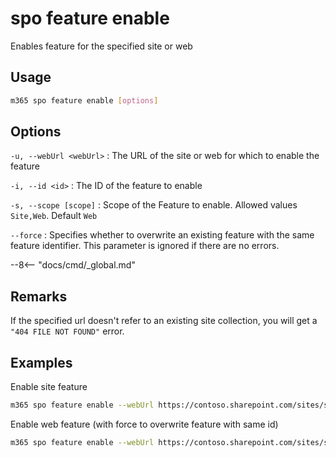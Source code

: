 # spo feature enable

Enables feature for the specified site or web

## Usage

```sh
m365 spo feature enable [options]
```

## Options

`-u, --webUrl <webUrl>`
: The URL of the site or web for which to enable the feature

`-i, --id <id>`
: The ID of the feature to enable

`-s, --scope [scope]`
: Scope of the Feature to enable. Allowed values `Site,Web`. Default `Web`

`--force`
: Specifies whether to overwrite an existing feature with the same feature identifier. This parameter is ignored if there are no errors.

--8<-- "docs/cmd/_global.md"

## Remarks

If the specified url doesn't refer to an existing site collection, you will get a `"404 FILE NOT FOUND"` error.

## Examples

Enable site feature

```sh
m365 spo feature enable --webUrl https://contoso.sharepoint.com/sites/sales --id 915c240e-a6cc-49b8-8b2c-0bff8b553ed3 --scope Site
```

Enable web feature (with force to overwrite feature with same id)

```sh
m365 spo feature enable --webUrl https://contoso.sharepoint.com/sites/sales --id 00bfea71-5932-4f9c-ad71-1557e5751100 --scope Web --force
```
